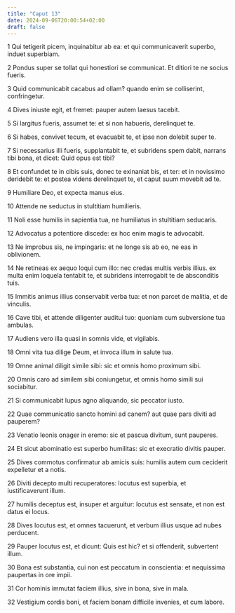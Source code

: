 ```yaml
---
title: "Caput 13"
date: 2024-09-06T20:00:54+02:00
draft: false
---
```



1 Qui tetigerit picem, inquinabitur ab ea: et qui communicaverit superbo, induet superbiam.

2 Pondus super se tollat qui honestiori se communicat. Et ditiori te ne socius fueris.

3 Quid communicabit cacabus ad ollam? quando enim se colliserint, confringetur.

4 Dives iniuste egit, et fremet: pauper autem laesus tacebit.

5 Si largitus fueris, assumet te: et si non habueris, derelinquet te.

6 Si habes, convivet tecum, et evacuabit te, et ipse non dolebit super te.

7 Si necessarius illi fueris, supplantabit te, et subridens spem dabit, narrans tibi bona, et dicet: Quid opus est tibi?

8 Et confundet te in cibis suis, donec te exinaniat bis, et ter: et in novissimo deridebit te: et postea videns derelinquet te, et caput suum movebit ad te.

9 Humiliare Deo, et expecta manus eius.

10 Attende ne seductus in stultitiam humilieris.

11 Noli esse humilis in sapientia tua, ne humiliatus in stultitiam seducaris.

12 Advocatus a potentiore discede: ex hoc enim magis te advocabit.

13 Ne improbus sis, ne impingaris: et ne longe sis ab eo, ne eas in oblivionem.

14 Ne retineas ex aequo loqui cum illo: nec credas multis verbis illius. ex multa enim loquela tentabit te, et subridens interrogabit te de absconditis tuis.

15 Immitis animus illius conservabit verba tua: et non parcet de malitia, et de vinculis.

16 Cave tibi, et attende diligenter auditui tuo: quoniam cum subversione tua ambulas.

17 Audiens vero illa quasi in somnis vide, et vigilabis.

18 Omni vita tua dilige Deum, et invoca illum in salute tua.

19 Omne animal diligit simile sibi: sic et omnis homo proximum sibi.

20 Omnis caro ad similem sibi coniungetur, et omnis homo simili sui sociabitur.

21 Si communicabit lupus agno aliquando, sic peccator iusto.

22 Quae communicatio sancto homini ad canem? aut quae pars diviti ad pauperem?

23 Venatio leonis onager in eremo: sic et pascua divitum, sunt pauperes.

24 Et sicut abominatio est superbo humilitas: sic et execratio divitis pauper.

25 Dives commotus confirmatur ab amicis suis: humilis autem cum ceciderit expelletur et a notis.

26 Diviti decepto multi recuperatores: locutus est superbia, et iustificaverunt illum.

27 humilis deceptus est, insuper et arguitur: locutus est sensate, et non est datus ei locus.

28 Dives locutus est, et omnes tacuerunt, et verbum illius usque ad nubes perducent.

29 Pauper locutus est, et dicunt: Quis est hic? et si offenderit, subvertent illum.

30 Bona est substantia, cui non est peccatum in conscientia: et nequissima paupertas in ore impii.

31 Cor hominis immutat faciem illius, sive in bona, sive in mala.

32 Vestigium cordis boni, et faciem bonam difficile invenies, et cum labore.


